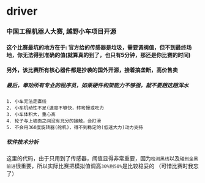 # driver

### 中国工程机器人大赛, 越野小车项目开源

#### 这个比赛最坑的地方在于: 官方给的传感器是垃圾，需要调阀值，但不到最终场地，你无法得到准确的值(就算真的到了，也只有5分钟，那还是你比赛的时间)

#### 另外，该比赛所有核心器件都是抄袭的国外开源，接着搞垄断，高价售卖

##### 最后，奉劝所有专业的程序员，如果硬件构架能力不够强，就不要趟这趟浑水

```
1. 小车无法走直线
2. 小车机动性不足(速度不够快，转弯慢或吃力
3. 小车体积大，重心高
4. 轮子与上坡面之间没有充分的接触，会打滑
5. 不会用360度旋转器(舵机)，得不到稳定的(低速大力)动力支持
```

##### 软件技术分析

这里的代码，由于只用到了传感器，阈值显得非常重要，因为`检测黑线`以及`碰到全黑前进`很重要，所以实际比赛把模拟值调高`30%到50%`是比较稳妥的 （可惜比赛时我忘了）
